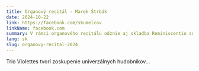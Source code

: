 ```yaml
---
title: Organový recitál - Marek Štrbák
date: 2024-10-22
link: https://facebook.com/skumelcov
linkName: facebook.com
summary: V rámci organového recitálu odznie aj skladba Reminiscentio supra F. X. Zomb, op. 24 v podaní Mareka Štrbáka. Koncert sa uskutoční v Katedrále Sv. Šebastiána v Bratislave - Krasňanoch.
lang: sk
slug: organovy-recital-2024
---
```


Trio Violettes  tvorí zoskupenie univerzálnych hudobníkov...
